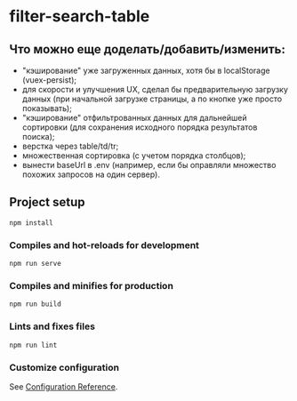 # filter-search-table

## Что можно еще доделать/добавить/изменить:

- "кэширование" уже загруженных данных, хотя бы в localStorage (vuex-persist);
- для скорости и улучшения UX, сделал бы предварительную загрузку данных (при начальной загрузке страницы, а по кнопке уже просто показывать);
- "кэширование" отфильтрованных данных для дальнейшей сортировки (для сохранения исходного порядка результатов поиска);
- верстка через table/td/tr;
- множественная сортировка (с учетом порядка столбцов);
- вынести baseUrl в .env (например, если бы оправляли множество похожих запросов на один сервер).

## Project setup
```
npm install
```

### Compiles and hot-reloads for development
```
npm run serve
```

### Compiles and minifies for production
```
npm run build
```

### Lints and fixes files
```
npm run lint
```

### Customize configuration
See [Configuration Reference](https://cli.vuejs.org/config/).

